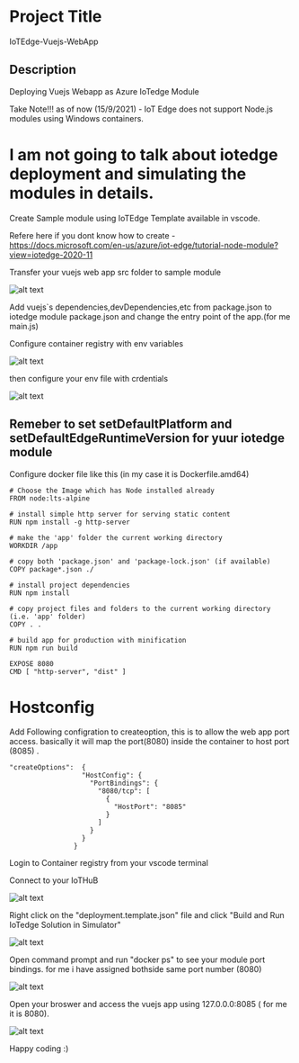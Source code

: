 # Project Title
IoTEdge-Vuejs-WebApp

## Description

Deploying Vuejs Webapp as Azure IoTedge Module


Take Note!!! as of now (15/9/2021) - IoT Edge does not support Node.js modules using Windows containers.

# I am not going to talk about iotedge deployment and simulating the modules in details.

Create Sample module using IoTEdge Template available in vscode.

Refere here if you dont know how to create - https://docs.microsoft.com/en-us/azure/iot-edge/tutorial-node-module?view=iotedge-2020-11

Transfer your vuejs web app src folder to sample module

![alt text](https://github.com/durairajasivam/IoTEdge-Vuejs-WebApp/blob/master/modules/images/Src.PNG)

Add vuejs`s dependencies,devDependencies,etc from package.json to iotedge module package.json and change the entry point of the app.(for me main.js)

Configure container registry with env variables

![alt text](https://github.com/durairajasivam/IoTEdge-Vuejs-WebApp/blob/master/modules/images/crconfig.PNG)

then configure your env file with crdentials

![alt text](https://github.com/durairajasivam/IoTEdge-Vuejs-WebApp/blob/master/modules/images/Env.PNG)


## Remeber to set setDefaultPlatform and setDefaultEdgeRuntimeVersion for yuur iotedge module 

Configure docker file like this  (in my case  it is Dockerfile.amd64)
```
# Choose the Image which has Node installed already
FROM node:lts-alpine

# install simple http server for serving static content
RUN npm install -g http-server

# make the 'app' folder the current working directory
WORKDIR /app

# copy both 'package.json' and 'package-lock.json' (if available)
COPY package*.json ./

# install project dependencies
RUN npm install

# copy project files and folders to the current working directory (i.e. 'app' folder)
COPY . .

# build app for production with minification
RUN npm run build

EXPOSE 8080
CMD [ "http-server", "dist" ]
```

# Hostconfig
Add Following configration to createoption, this is to allow the web app port access. basically it will map the port(8080) inside the container to host port (8085) . 
```
"createOptions":  {                
                  "HostConfig": {
                    "PortBindings": {
                      "8080/tcp": [ 
                        { 
                          "HostPort": "8085"
                        } 
                      ] 
                    } 
                  }
                }
```

Login to Container registry from your vscode terminal 

Connect to your IoTHuB 

![alt text](https://github.com/durairajasivam/IoTEdge-Vuejs-WebApp/blob/master/modules/images/IotHub.PNG)

Right click on the "deployment.template.json" file and click "Build and Run IoTedge Solution in Simulator" 

![alt text](https://github.com/durairajasivam/IoTEdge-Vuejs-WebApp/blob/master/modules/images/build%20and%20run.PNG)


Open command prompt and run "docker ps" to see your module port bindings. for me i have assigned bothside same port number (8080)

![alt text](https://github.com/durairajasivam/IoTEdge-Vuejs-WebApp/blob/master/modules/images/dockerps.PNG)

Open your broswer and access the vuejs app using 127.0.0.0:8085 ( for me it is 8080).

![alt text](https://github.com/durairajasivam/IoTEdge-Vuejs-WebApp/blob/master/modules/images/web%20app%20running%20.PNG)

Happy coding :)


